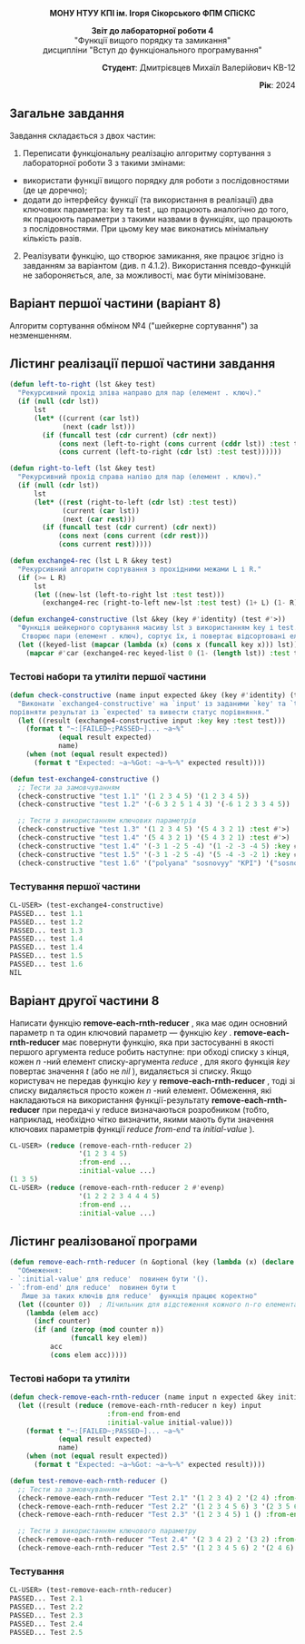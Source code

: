 <p align="center"><b>МОНУ НТУУ КПІ ім. Ігоря Сікорського ФПМ СПіСКС</b></p>
<p align="center">
<b>Звіт до лабораторної роботи 4</b><br/>
"Функції вищого порядку та замикання"<br/>
дисципліни "Вступ до функціонального програмування"
</p>

<p align="right"> 
<b>Студент</b>: 
 Дмитрієвцев Михаїл Валерійович КВ-12</p>

<p align="right"><b>Рік</b>: 2024</p>

## Загальне завдання
Завдання складається з двох частин:
1. Переписати функціональну реалізацію алгоритму сортування з лабораторної
роботи 3 з такими змінами:
- використати функції вищого порядку для роботи з послідовностями (де це
доречно);
- додати до інтерфейсу функції (та використання в реалізації) два ключових
параметра: key та test , що працюють аналогічно до того, як працюють
параметри з такими назвами в функціях, що працюють з послідовностями. При
цьому key має виконатись мінімальну кількість разів.
2. Реалізувати функцію, що створює замикання, яке працює згідно із завданням за
варіантом (див. п 4.1.2). Використання псевдо-функцій не забороняється, але, за
можливості, має бути мінімізоване.

## Варіант першої частини (варіант 8)
Алгоритм сортування обміном №4 ("шейкерне сортування") за незменшенням.
## Лістинг реалізації першої частини завдання
```lisp
(defun left-to-right (lst &key test)
  "Рекурсивний прохід зліва направо для пар (елемент . ключ)."
  (if (null (cdr lst))
      lst
      (let* ((current (car lst))
             (next (cadr lst)))
        (if (funcall test (cdr current) (cdr next))
            (cons next (left-to-right (cons current (cddr lst)) :test test))
            (cons current (left-to-right (cdr lst) :test test))))))

(defun right-to-left (lst &key test)
  "Рекурсивний прохід справа наліво для пар (елемент . ключ)."
  (if (null (cdr lst))
      lst
      (let* ((rest (right-to-left (cdr lst) :test test))
             (current (car lst))
             (next (car rest)))
        (if (funcall test (cdr current) (cdr next))
            (cons next (cons current (cdr rest)))
            (cons current rest)))))

(defun exchange4-rec (lst L R &key test)
  "Рекурсивний алгоритм сортування з прохідними межами L і R."
  (if (>= L R)
      lst
      (let ((new-lst (left-to-right lst :test test)))
        (exchange4-rec (right-to-left new-lst :test test) (1+ L) (1- R) :test test))))

(defun exchange4-constructive (lst &key (key #'identity) (test #'>))
  "Функція шейкерного сортування масиву lst з використанням key і test.
   Створює пари (елемент . ключ), сортує їх, і повертає відсортовані елементи."
  (let ((keyed-list (mapcar (lambda (x) (cons x (funcall key x))) lst)))
    (mapcar #'car (exchange4-rec keyed-list 0 (1- (length lst)) :test test))))

```
### Тестові набори та утиліти першої частини
```lisp
(defun check-constructive (name input expected &key (key #'identity) (test #'<))
  "Виконати `exchange4-constructive' на `input' із заданими `key' та `test',  
порівняти результат із `expected' та вивести статус порівняння."
  (let ((result (exchange4-constructive input :key key :test test)))
    (format t "~:[FAILED~;PASSED~]... ~a~%"
            (equal result expected)
            name)
    (when (not (equal result expected))
      (format t "Expected: ~a~%Got: ~a~%~%" expected result))))

(defun test-exchange4-constructive ()
  ;; Тести за замовчуванням
  (check-constructive "test 1.1" '(1 2 3 4 5) '(1 2 3 4 5))
  (check-constructive "test 1.2" '(-6 3 2 5 1 4 3) '(-6 1 2 3 3 4 5))

  ;; Тести з використанням ключових параметрів
  (check-constructive "test 1.3" '(1 2 3 4 5) '(5 4 3 2 1) :test #'>)
  (check-constructive "test 1.4" '(5 4 3 2 1) '(5 4 3 2 1) :test #'>)
  (check-constructive "test 1.4" '(-3 1 -2 5 -4) '(1 -2 -3 -4 5) :key #'abs)
  (check-constructive "test 1.5" '(-3 1 -2 5 -4) '(5 -4 -3 -2 1) :key #'abs :test #'>)
  (check-constructive "test 1.6" '("polyana" "sosnovyy" "KPI") '("sosnovyy" "polyana" "KPI" ) :key #'length :test #'>))
```
### Тестування першої частини
```lisp
CL-USER> (test-exchange4-constructive)
PASSED... test 1.1
PASSED... test 1.2
PASSED... test 1.3
PASSED... test 1.4
PASSED... test 1.4
PASSED... test 1.5
PASSED... test 1.6
NIL
```
## Варіант другої частини 8
Написати функцію **remove-each-rnth-reducer** , яка має один основний параметр n та
один ключовий параметр — функцію *key* . **remove-each-rnth-reducer** має повернути
функцію, яка при застосуванні в якості першого аргумента reduce робить наступне: при
обході списку з кінця, кожен *n* -ний елемент списку-аргумента *reduce* , для якого
функція *key* повертає значення *t* (або не *nil* ), видаляється зі списку. Якщо
користувач не передав функцію *key* у **remove-each-rnth-reducer** , тоді зі списку
видаляється просто кожен *n* -ний елемент. Обмеження, які накладаються на
використання функції-результату **remove-each-rnth-reducer** при передачі у reduce
визначаються розробником (тобто, наприклад, необхідно чітко визначити, якими мають
бути значення ключових параметрів функції *reduce from-end* та *initial-value* ).
```lisp
CL-USER> (reduce (remove-each-rnth-reducer 2)
                 '(1 2 3 4 5)
                 :from-end ...
                 :initial-value ...)
(1 3 5)
CL-USER> (reduce (remove-each-rnth-reducer 2 #'evenp)
                 '(1 2 2 2 3 4 4 4 5)
                 :from-end ...
                 :initial-value ...)
```
## Лістинг реалізованої програми
```lisp
(defun remove-each-rnth-reducer (n &optional (key (lambda (x) (declare (ignore x)) t)))
  "Обмеження:
- `:initial-value' для reduce'  повинен бути '().
- `:from-end' для reduce'  повинен бути t
   Лише за таких ключів для reduce'  функція працює коректно"
  (let ((counter 0))  ; Лічильник для відстеження кожного n-го елемента
    (lambda (elem acc)
      (incf counter)
      (if (and (zerop (mod counter n))  
               (funcall key elem))     
          acc                            
          (cons elem acc)))))      
```
### Тестові набори та утиліти
```lisp
(defun check-remove-each-rnth-reducer (name input n expected &key initial-value from-end (key (lambda (x)(declare (ignore x)) t)))
  (let ((result (reduce (remove-each-rnth-reducer n key) input 
                        :from-end from-end 
                        :initial-value initial-value)))
    (format t "~:[FAILED~;PASSED~]... ~a~%"
            (equal result expected)
            name)
    (when (not (equal result expected))
      (format t "Expected: ~a~%Got: ~a~%~%" expected result))))

(defun test-remove-each-rnth-reducer ()
  ;; Тести за замовчуванням
  (check-remove-each-rnth-reducer "Test 2.1" '(1 2 3 4) 2 '(2 4) :from-end t :initial-value '())
  (check-remove-each-rnth-reducer "Test 2.2" '(1 2 3 4 5 6) 3 '(2 3 5 6) :from-end t :initial-value '())
  (check-remove-each-rnth-reducer "Test 2.3" '(1 2 3 4 5) 1 () :from-end t :initial-value '())

  ;; Тести з використанням ключового параметру
  (check-remove-each-rnth-reducer "Test 2.4" '(2 3 4 2) 2 '(3 2) :from-end t :initial-value '() :key #'evenp)
  (check-remove-each-rnth-reducer "Test 2.5" '(1 2 3 4 5 6) 2 '(2 4 6) :from-end t :initial-value '() :key #'oddp))

```
### Тестування
```lisp
CL-USER> (test-remove-each-rnth-reducer)
PASSED... Test 2.1
PASSED... Test 2.2
PASSED... Test 2.3
PASSED... Test 2.4
PASSED... Test 2.5
```



